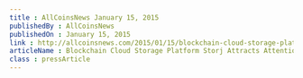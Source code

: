```yaml
---
title : AllCoinsNews January 15, 2015
publishedBy : AllCoinsNews
publishedOn : January 15, 2015
link : http://allcoinsnews.com/2015/01/15/blockchain-cloud-storage-platform-storj-attracts-attention-at-ces-2015/
articleName : Blockchain Cloud Storage Platform Storj Attracts Attention at CES 2015
class : pressArticle
---
```


